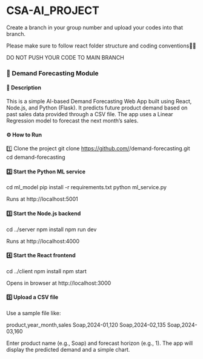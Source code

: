 # CSA-AI_PROJECT

Create a branch in your group number and upload your codes into that branch.

Please make sure to follow react folder structure and coding conventions🙏🙏

DO NOT PUSH YOUR CODE TO MAIN BRANCH


### 🧠 Demand Forecasting Module
#### 📖 Description

This is a simple AI-based Demand Forecasting Web App built using React, Node.js, and Python (Flask).
It predicts future product demand based on past sales data provided through a CSV file.
The app uses a Linear Regression model to forecast the next month’s sales.

#### ⚙️ How to Run
1️⃣ Clone the project
git clone https://github.com/<your-username>/demand-forecasting.git
cd demand-forecasting

#### 2️⃣ Start the Python ML service
cd ml_model
pip install -r requirements.txt
python ml_service.py


Runs at http://localhost:5001

#### 3️⃣ Start the Node.js backend
cd ../server
npm install
npm run dev


Runs at http://localhost:4000

#### 4️⃣ Start the React frontend
cd ../client
npm install
npm start


Opens in browser at http://localhost:3000

#### 5️⃣ Upload a CSV file

Use a sample file like:

product,year_month,sales
Soap,2024-01,120
Soap,2024-02,135
Soap,2024-03,160


Enter product name (e.g., Soap) and forecast horizon (e.g., 1).
The app will display the predicted demand and a simple chart.